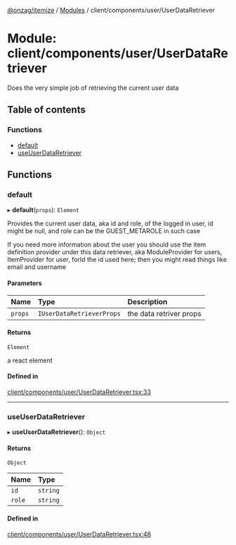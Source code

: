 [@onzag/itemize](../README.md) / [Modules](../modules.md) / client/components/user/UserDataRetriever

# Module: client/components/user/UserDataRetriever

Does the very simple job of retrieving the current user data

## Table of contents

### Functions

- [default](client_components_user_UserDataRetriever.md#default)
- [useUserDataRetriever](client_components_user_UserDataRetriever.md#useuserdataretriever)

## Functions

### default

▸ **default**(`props`): `Element`

Provides the current user data, aka id and role, of the logged in user,
id might be null, and role can be the GUEST_METAROLE in such case

If you need more information about the user you should use the item definition
provider under this data retriever, aka ModuleProvider for users, ItemProvider for
user, forId the id used here; then you might read things like email and username

#### Parameters

| Name | Type | Description |
| :------ | :------ | :------ |
| `props` | `IUserDataRetrieverProps` | the data retriver props |

#### Returns

`Element`

a react element

#### Defined in

[client/components/user/UserDataRetriever.tsx:33](https://github.com/onzag/itemize/blob/59702dd5/client/components/user/UserDataRetriever.tsx#L33)

___

### useUserDataRetriever

▸ **useUserDataRetriever**(): `Object`

#### Returns

`Object`

| Name | Type |
| :------ | :------ |
| `id` | `string` |
| `role` | `string` |

#### Defined in

[client/components/user/UserDataRetriever.tsx:48](https://github.com/onzag/itemize/blob/59702dd5/client/components/user/UserDataRetriever.tsx#L48)
